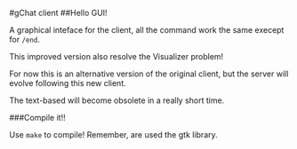 #gChat client
##Hello GUI!

A graphical inteface for the client, all the command work the same execept for `/end`.

This improved version also resolve the Visualizer problem!

For now this is an alternative version of the original client, but the server will evolve following this new client. 

The text-based will become obsolete in a really short time.

###Compile it!!

Use `make` to compile! Remember, are used the gtk library.
